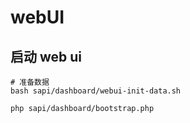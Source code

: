 # webUI

## 启动 web ui

```shell
# 准备数据
bash sapi/dashboard/webui-init-data.sh

php sapi/dashboard/bootstrap.php

```

